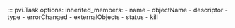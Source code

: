 ::: pvi.Task
    options:
        inherited_members:
            - name
            - objectName
            - descriptor
            - type
            - errorChanged
            - externalObjects
            - status
            - kill